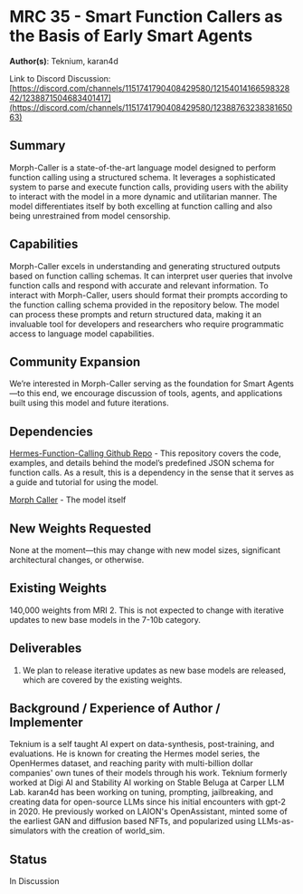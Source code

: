 # MRC 35 - Smart Function Callers as the Basis of Early Smart Agents

**Author(s)**: Teknium, karan4d

Link to Discord Discussion: [https://discord.com/channels/1151741790408429580/1215401416659832842/1238871504683401417](https://discord.com/channels/1151741790408429580/1238876323838165063)


## Summary

Morph-Caller is a state-of-the-art language model designed to perform function calling using a structured schema. It leverages a sophisticated system to parse and execute function calls, providing users with the ability to interact with the model in a more dynamic and utilitarian manner. The model differentiates itself by both excelling at function calling and also being unrestrained from model censorship.

## Capabilities
Morph-Caller excels in understanding and generating structured outputs based on function calling schemas. It can interpret user queries that involve function calls and respond with accurate and relevant information.
To interact with Morph-Caller, users should format their prompts according to the function calling schema provided in the repository below. The model can process these prompts and return structured data, making it an invaluable tool for developers and researchers who require programmatic access to language model capabilities.

## Community Expansion
We’re interested in Morph-Caller serving as the foundation for Smart Agents—to this end, we encourage discussion of tools, agents, and applications built using this model and future iterations.

## Dependencies 
[Hermes-Function-Calling Github Repo](https://github.com/NousResearch/Hermes-Function-Calling) - This repository covers the code, examples, and details behind the model’s predefined JSON schema for function calls. As a result, this is a dependency in the sense that it serves as a guide and tutorial for using the model.

[Morph Caller](https://huggingface.co/Morpheus-Function-Calling/Morph-Caller) - The model itself

## New Weights Requested 
None at the moment—this may change with new model sizes, significant architectural changes, or otherwise. 

## Existing Weights
140,000 weights from MRI 2. This is not expected to change with iterative updates to new base models in the 7-10b category.

## Deliverables 
1) We plan to release iterative updates as new base models are released, which are covered by the existing weights.


## Background / Experience of Author / Implementer 
Teknium is a self taught AI expert on data-synthesis, post-training, and evaluations. He is known for creating the Hermes model series, the OpenHermes dataset, and reaching parity with multi-billion dollar companies' own tunes of their models through his work. Teknium formerly worked at Digi AI and Stability AI working on Stable Beluga at Carper LLM Lab. karan4d has been working on tuning, prompting, jailbreaking, and creating data for open-source LLMs since his initial encounters with gpt-2 in 2020. He previously worked on LAION's OpenAssistant, minted some of the earliest GAN and diffusion based NFTs, and popularized using LLMs-as-simulators with the creation of world_sim.

## Status
In Discussion
